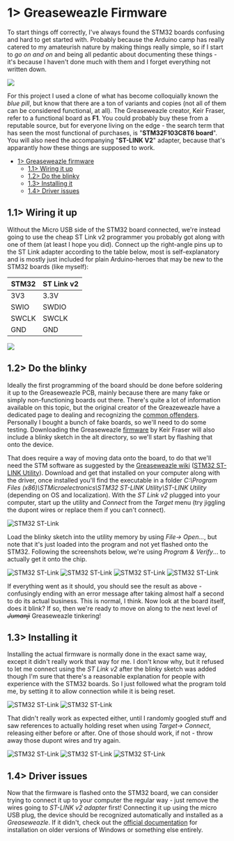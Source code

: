 # 1> Greaseweazle Firmware
To start things off correctly, I've always found the STM32 boards confusing and hard to get started with. Probably because the Arduino camp has really catered to my amateurish nature by making things really simple, so if I start to *go on and on* and being all pedantic about documenting these things - it's because I haven't done much with them and I forget everything not written down.

![](https://github.com/tebl/Amiga-DrawBridge/raw/main/gallery/2021-11-09%2020.59.18.jpg)

For this project I used a clone of what has become colloquially known the *blue pill*, but know that there are a ton of variants and copies (not all of them can be considered functional, at all). The Greaseweazle creator, Keir Fraser, refer to a functional board as **F1**. You could probably buy these from a reputable source, but for everyone living on the edge - the search term that has seen the most functional of purchases, is "**STM32F103C8T6 board**". You will also need the accompanying "**ST-LINK V2**" adapter, because that's apparantly how these things are supposed to work.

- [1> Greaseweazle firmware](#1-greaseweazle-firmware)
  - [1.1> Wiring it up](#11-wiring-it-up)
  - [1.2> Do the blinky](#12-do-the-blinky)
  - [1.3> Installing it](#13-installing-it)
  - [1.4> Driver issues](#14-driver-issues)

## 1.1> Wiring it up
Without the Micro USB side of the STM32 board connected, we're instead going to use the cheap ST Link v2 programmer you probably got along with one of them (at least I hope you did). Connect up the right-angle pins up to the ST Link adapter according to the table below, most is self-explanatory and is mostly just included for plain Arduino-heroes that may be new to the STM32 boards (like myself):

| STM32 | ST Link v2 |
| ----- | ---------- |
| 3V3   | 3.3V       |
| SWIO  | SWDIO      |
| SWCLK | SWCLK      |
| GND   | GND        |

![](https://github.com/tebl/Amiga-DrawBridge/raw/main/gallery/2021-11-09%2021.29.59.jpg)

## 1.2> Do the blinky
Ideally the first programming of the board should be done before soldering it up to the Greaseweazle PCB, mainly because there are many fake or simply non-functioning boards out there. There's quite a lot of information available on this topic, but the original creator of the Greazeweazle have a dedicated page to dealing and recognizing the [common offenders](https://github.com/keirf/Greaseweazle/wiki/STM32-Fakes). Personally I bought a bunch of fake boards, so we'll need to do some testing. Downloading the Greaseweazle [firmware](https://github.com/keirf/Greaseweazle/wiki/Downloads) by Keir Fraser will also include a blinky sketch in the alt directory, so we'll start by flashing that onto the device.

That does require a way of moving data onto the board, to do that we'll need the STM software as suggested by the [Greaseweazle wiki](https://github.com/keirf/Greaseweazle/wiki/Firmware-Programming) ([STM32 ST-LINK Utility](https://www.st.com/en/development-tools/stsw-link004.html)). Download and get that installed on your computer along with the driver, once installed you'll find the executable in a folder *C:\Program Files (x86)\STMicroelectronics\STM32 ST-LINK Utility\ST-LINK Utility* (depending on OS and localization). With the *ST Link v2* plugged into your computer, start up the utility and *Connect* from the *Target* menu (try jiggling the dupont wires or replace them if you can't connect).

![STM32 ST-Link](https://github.com/tebl/Amiga-DrawBridge/raw/main/gallery/stm32_connect.png)

Load the blinky sketch into the utility memory by using *File-> Open...*, but note that it's just loaded into the program and not yet flashed onto the STM32. Following the screenshots below, we're using *Program & Verify*... to actually get it onto the chip. 

![STM32 ST-Link](https://github.com/tebl/Amiga-DrawBridge/raw/main/gallery/stm32_blinky_001.png)
![STM32 ST-Link](https://github.com/tebl/Amiga-DrawBridge/raw/main/gallery/stm32_blinky_002.png)
![STM32 ST-Link](https://github.com/tebl/Amiga-DrawBridge/raw/main/gallery/stm32_blinky_003.png)
![STM32 ST-Link](https://github.com/tebl/Amiga-DrawBridge/raw/main/gallery/stm32_blinky_004.png)

If everything went as it should, you should see the result as above - confusingly ending with an error message after taking almost half a second to do its actual business. This is normal, I think. Now look at the board itself, does it blink? If so, then we're ready to move on along to the next level of ~~*Jumanji*~~ Greaseweazle tinkering!

## 1.3> Installing it
Installing the actual firmware is normally done in the exact same way, except it didn't really work that way for me. I don't know why, but it refused to let me connect using the *ST Link v2* after the blinky sketch was added though I'm sure that there's a reasonable explanation for people with experience with the STM32 boards. So I just followed what the program told me, by setting it to allow connection while it is being reset.

![STM32 ST-Link](https://github.com/tebl/Amiga-DrawBridge/raw/main/gallery/stm32_connect_001.png)
![STM32 ST-Link](https://github.com/tebl/Amiga-DrawBridge/raw/main/gallery/stm32_connect_002.png)

That didn't really work as expected either, until I randomly googled stuff and saw references to actually holding reset when using *Target-> Connect*, releasing either before or after. One of those should work, if not - throw away those dupont wires and try again.

![STM32 ST-Link](https://github.com/tebl/Amiga-DrawBridge/raw/main/gallery/stm32_flash_001.png)
![STM32 ST-Link](https://github.com/tebl/Amiga-DrawBridge/raw/main/gallery/stm32_flash_002.png)
![STM32 ST-Link](https://github.com/tebl/Amiga-DrawBridge/raw/main/gallery/stm32_flash_003.png)

## 1.4> Driver issues
Now that the firmware is flashed onto the STM32 board, we can consider trying to connect it up to your computer the regular way - just remove the wires going to *ST-LINK v2 adapter* first! Connecting it up using the micro USB plug, the device should be recognized automatically and installed as a *Greaseweazle*. If it didn't, check out the [official documentation](https://github.com/keirf/Greaseweazle/wiki/Software-Installation) for installation on older versions of Windows or something else entirely.